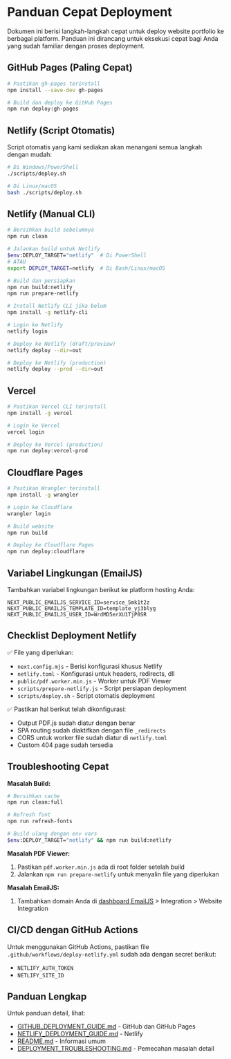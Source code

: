 # Panduan Cepat Deployment

Dokumen ini berisi langkah-langkah cepat untuk deploy website portfolio ke berbagai platform. Panduan ini dirancang untuk eksekusi cepat bagi Anda yang sudah familiar dengan proses deployment.

## GitHub Pages (Paling Cepat)

```bash
# Pastikan gh-pages terinstall
npm install --save-dev gh-pages

# Build dan deploy ke GitHub Pages
npm run deploy:gh-pages
```

## Netlify (Script Otomatis)

Script otomatis yang kami sediakan akan menangani semua langkah dengan mudah:

```bash
# Di Windows/PowerShell
./scripts/deploy.sh

# Di Linux/macOS
bash ./scripts/deploy.sh
```

## Netlify (Manual CLI)

```bash
# Bersihkan build sebelumnya
npm run clean

# Jalankan build untuk Netlify
$env:DEPLOY_TARGET="netlify"  # Di PowerShell
# ATAU
export DEPLOY_TARGET=netlify  # Di Bash/Linux/macOS

# Build dan persiapkan
npm run build:netlify
npm run prepare-netlify

# Install Netlify CLI jika belum
npm install -g netlify-cli

# Login ke Netlify
netlify login

# Deploy ke Netlify (draft/preview)
netlify deploy --dir=out

# Deploy ke Netlify (production)
netlify deploy --prod --dir=out
```

## Vercel

```bash
# Pastikan Vercel CLI terinstall
npm install -g vercel

# Login ke Vercel
vercel login

# Deploy ke Vercel (production)
npm run deploy:vercel-prod
```

## Cloudflare Pages

```bash
# Pastikan Wrangler terinstall
npm install -g wrangler

# Login ke Cloudflare
wrangler login

# Build website
npm run build

# Deploy ke Cloudflare Pages
npm run deploy:cloudflare
```

## Variabel Lingkungan (EmailJS)

Tambahkan variabel lingkungan berikut ke platform hosting Anda:

```
NEXT_PUBLIC_EMAILJS_SERVICE_ID=service_5mk1t2z
NEXT_PUBLIC_EMAILJS_TEMPLATE_ID=template_yj3blyg
NEXT_PUBLIC_EMAILJS_USER_ID=WrdMD5erXU1TjP0SR
```

## Checklist Deployment Netlify

✅ File yang diperlukan:
- `next.config.mjs` - Berisi konfigurasi khusus Netlify
- `netlify.toml` - Konfigurasi untuk headers, redirects, dll
- `public/pdf.worker.min.js` - Worker untuk PDF Viewer
- `scripts/prepare-netlify.js` - Script persiapan deployment
- `scripts/deploy.sh` - Script otomatis deployment

✅ Pastikan hal berikut telah dikonfigurasi:
- Output PDF.js sudah diatur dengan benar
- SPA routing sudah diaktifkan dengan file `_redirects`
- CORS untuk worker file sudah diatur di `netlify.toml`
- Custom 404 page sudah tersedia

## Troubleshooting Cepat

**Masalah Build:**
```bash
# Bersihkan cache
npm run clean:full

# Refresh font
npm run refresh-fonts

# Build ulang dengan env vars
$env:DEPLOY_TARGET="netlify" && npm run build:netlify
```

**Masalah PDF Viewer:**
1. Pastikan `pdf.worker.min.js` ada di root folder setelah build
2. Jalankan `npm run prepare-netlify` untuk menyalin file yang diperlukan

**Masalah EmailJS:**
1. Tambahkan domain Anda di [dashboard EmailJS](https://dashboard.emailjs.com/) > Integration > Website Integration

## CI/CD dengan GitHub Actions

Untuk menggunakan GitHub Actions, pastikan file `.github/workflows/deploy-netlify.yml` sudah ada dengan secret berikut:
- `NETLIFY_AUTH_TOKEN`
- `NETLIFY_SITE_ID`

## Panduan Lengkap

Untuk panduan detail, lihat:
- [GITHUB_DEPLOYMENT_GUIDE.md](GITHUB_DEPLOYMENT_GUIDE.md) - GitHub dan GitHub Pages
- [NETLIFY_DEPLOYMENT_GUIDE.md](NETLIFY_DEPLOYMENT_GUIDE.md) - Netlify
- [README.md](README.md) - Informasi umum
- [DEPLOYMENT_TROUBLESHOOTING.md](DEPLOYMENT_TROUBLESHOOTING.md) - Pemecahan masalah detail 